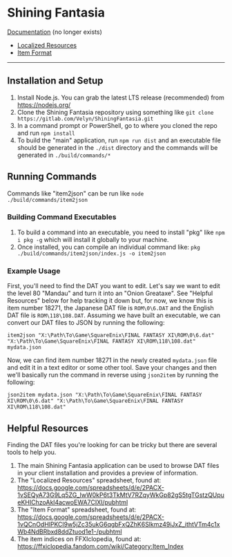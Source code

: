 # Shining Fantasia

[Documentation](https://gitlab.com/Velyn/ShiningFantasia/-/wikis/home) (no longer exists)

* [Localized Resources](https://docs.google.com/spreadsheets/d/e/2PACX-1vSEQyA73G9Lq5ZG_IwW0kP6t3TkMtV7RZqyWkGp82gS5tgTGstzQUpueKHIChzoAkl4acwoEWA7CIXl/pubhtml)
* [Item Format](https://docs.google.com/spreadsheets/d/e/2PACX-1vQCnOdHlPKCl9w5jZc35ukG6qgbFxQZhK6Slkmz49iJxZ_ithtVTm4c1xWb4NdBRbxd8ddZtuod1e1-/pubhtml)

-----

## Installation and Setup
1. Install Node.js. You can grab the latest LTS release (recommended) from https://nodejs.org/
2. Clone the Shining Fantasia repository using something like `git clone https://gitlab.com/Velyn/ShiningFantasia.git`
3. In a command prompt or PowerShell, go to where you cloned the repo and run `npm install`
4. To build the "main" application, run `npm run dist` and an executable file should be generated in the `./dist` directory and the commands will be generated in `./build/commands/*`

## Running Commands
Commands like "item2json" can be run like `node ./build/commands/item2json`

### Building Command Executables
1. To build a command into an executable, you need to install "pkg" like `npm i pkg -g` which will install it globally to your machine.
2. Once installed, you can compile an individual command like: `pkg ./build/commands/item2json/index.js -o item2json`

### Example Usage
First, you'll need to find the DAT you want to edit. Let's say we want to edit the level 80 "Mandau" and turn it into an "Onion Greataxe". See "Helpful Resources" below for help tracking it down but, for now, we know this is item number 18271, the Japanese DAT file is `ROM\0\6.DAT` and the English DAT file is `ROM\118\108.DAT`. Assuming we have built an executable, we can convert our DAT files to JSON by running the following:

`item2json "X:\Path\To\Game\SquareEnix\FINAL FANTASY XI\ROM\0\6.dat" "X:\Path\To\Game\SquareEnix\FINAL FANTASY XI\ROM\118\108.dat" mydata.json`

Now, we can find item number 18271 in the newly created `mydata.json` file and edit it in a text editor or some other tool. Save your changes and then we'll basically run the command in reverse using `json2item` by running the following:

`json2item mydata.json "X:\Path\To\Game\SquareEnix\FINAL FANTASY XI\ROM\0\6.dat" "X:\Path\To\Game\SquareEnix\FINAL FANTASY XI\ROM\118\108.dat"`

## Helpful Resources
Finding the DAT files you're looking for can be tricky but there are several tools to help you.
1. The main Shining Fantasia application can be used to browse DAT files in your client installation and provides a preview of information.
2. The "Localized Resources" spreadsheet, found at: https://docs.google.com/spreadsheets/d/e/2PACX-1vSEQyA73G9Lq5ZG_IwW0kP6t3TkMtV7RZqyWkGp82gS5tgTGstzQUpueKHIChzoAkl4acwoEWA7CIXl/pubhtml
3. The "Item Format" spreadsheet, found at: https://docs.google.com/spreadsheets/d/e/2PACX-1vQCnOdHlPKCl9w5jZc35ukG6qgbFxQZhK6Slkmz49iJxZ_ithtVTm4c1xWb4NdBRbxd8ddZtuod1e1-/pubhtml
4. The item indices on FFXIclopedia, found at: https://ffxiclopedia.fandom.com/wiki/Category:Item_Index
